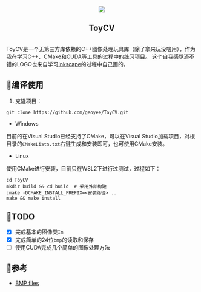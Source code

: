 <div align="center">
  <article style="display: flex; flex-direction: column; align-items: center; justify-content: center;">
      <img src="https://user-images.githubusercontent.com/71769312/233330675-dd8df43b-232c-4efd-8128-9063c2f4e9cb.svg"/>
      <h1 style="width: 100%; text-align: center;">ToyCV</h1>
  </article>
</div>

ToyCV是一个无第三方库依赖的C++图像处理玩具库（除了拿来玩没啥用），作为我在学习C++、CMake和CUDA等工具的过程中的练习项目。 这个自我感觉还不错的LOGO也来自学习[Inkscape](https://gitlab.com/inkscape/inkscape)的过程中自己画的。

## 🤡编译使用

1. 克隆项目：

``` shell
git clone https://github.com/geoyee/ToyCV.git
```

- Windows

目前的在Visual Studio已经支持了CMake，可以在Visual Studio加载项目，对根目录的`CMakeLists.txt`右键生成和安装即可，也可使用CMake安装。

- Linux

使用CMake进行安装，目前只在WSL2下进行过测试，过程如下：

``` shell
cd ToyCV
mkdir build && cd build  # 采用外部构建
cmake -DCMAKE_INSTALL_PREFIX=<安装路径> ..
make && make install
```

## 🤡TODO

- [x] 完成基本的图像类`Im`
- [x] 完成简单的24位`bmp`的读取和保存
- [ ] 使用CUDA完成几个简单的图像处理方法

## 🤡参考

- [BMP files](http://paulbourke.net/dataformats/bmp/)


